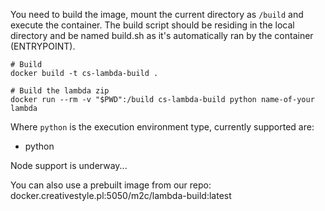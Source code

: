 You need to build the image, mount the current directory as `/build`
and execute the container. The build script should be residing in the local directory
and be named build.sh as it's automatically ran by the container (ENTRYPOINT).

```
# Build
docker build -t cs-lambda-build .
```

```
# Build the lambda zip
docker run --rm -v "$PWD":/build cs-lambda-build python name-of-your lambda
```

Where `python` is the execution environment type, currently supported are:
- python

Node support is underway...

You can also use a prebuilt image from our repo:
docker.creativestyle.pl:5050/m2c/lambda-build:latest